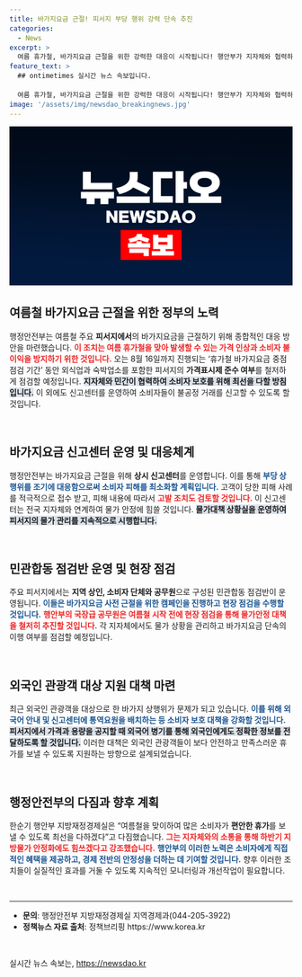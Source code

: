 ```yaml
---
title: 바가지요금 근절! 피서지 부당 행위 강력 단속 추진
categories:
  - News
excerpt: >
  여름 휴가철, 바가지요금 근절을 위한 강력한 대응이 시작됩니다! 행안부가 지자체와 협력하여 8월 16일까지 피서지 물가 단속 및 신고센터 운영에 나서 소비자 보호에 힘쓰겠다고 밝혔습니다. 휴가철 안전한 여행을 위해 지금 바로 확인하세요!
feature_text: >
  ## ontimetimes 실시간 뉴스 속보입니다.

  여름 휴가철, 바가지요금 근절을 위한 강력한 대응이 시작됩니다! 행안부가 지자체와 협력하여 8월 16일까지 피서지 물가 단속 및 신고센터 운영에 나서 소비자 보호에 힘쓰겠다고 밝혔습니다. 휴가철 안전한 여행을 위해 지금 바로 확인하세요!
image: '/assets/img/newsdao_breakingnews.jpg'
---
```


<p><img src="/assets/img/newsdao_breakingnews.jpg" alt="ontimetimes 속보" /></p>

<h2 data-ke-size="size26">여름철 바가지요금 근절을 위한 정부의 노력</h2>

<p data-ke-size="size16">행정안전부는 여름철 주요 <b>피서지에서</b>의 바가지요금을 근절하기 위해 종합적인 대응 방안을 마련했습니다. <b><span style="color: #ee2323;">이 조치는 여름 휴가철을 맞아 발생할 수 있는 가격 인상과 소비자 불이익을 방지하기 위한 것입니다.</span></b> 오는 8월 16일까지 진행되는 ‘휴가철 바가지요금 중점 점검 기간’ 동안 외식업과 숙박업소를 포함한 피서지의 <b>가격표시제 준수 여부</b>를 철저하게 점검할 예정입니다. <b><span style="background-color: #21538527;">지자체와 민간이 협력하여 소비자 보호를 위해 최선을 다할 방침입니다.</span></b> 이 외에도 신고센터를 운영하여 소비자들이 불공정 거래를 신고할 수 있도록 할 것입니다.</p>

<p data-ke-size="size16">&nbsp;</p>

<h2 data-ke-size="size26">바가지요금 신고센터 운영 및 대응체계</h2>

<p data-ke-size="size16">행정안전부는 바가지요금 근절을 위해 <b>상시 신고센터</b>를 운영합니다. 이를 통해 <b><span style="color: #1a5490;">부당 상행위를 조기에 대응함으로써 소비자 피해를 최소화할 계획입니다.</span></b> 고객이 당한 피해 사례를 적극적으로 접수 받고, 피해 내용에 따라서 <b><span style="color: #ee2323;">고발 조치도 검토할 것입니다.</span></b> 이 신고센터는 전국 지자체와 연계하여 물가 안정에 힘쓸 것입니다. <b><span style="background-color: #21538527;">물가대책 상황실을 운영하여 피서지의 물가 관리를 지속적으로 시행합니다.</span></b></p>

<p data-ke-size="size16">&nbsp;</p>

<h2 data-ke-size="size26">민관합동 점검반 운영 및 현장 점검</h2>

<p data-ke-size="size16">주요 피서지에서는 <b>지역 상인, 소비자 단체와 공무원</b>으로 구성된 민관합동 점검반이 운영됩니다. <b><span style="color: #1a5490;">이들은 바가지요금 사전 근절을 위한 캠페인을 진행하고 현장 점검을 수행할 것입니다.</span></b> <b><span style="color: #ee2323;">행안부의 국장급 공무원은 여름철 시작 전에 현장 점검을 통해 물가안정 대책을 철저히 추진할 것입니다.</span></b> 각 지자체에서도 물가 상황을 관리하고 바가지요금 단속의 이행 여부를 점검할 예정입니다.</p>

<p data-ke-size="size16">&nbsp;</p>

<h2 data-ke-size="size26">외국인 관광객 대상 지원 대책 마련</h2>

<p data-ke-size="size16">최근 외국인 관광객을 대상으로 한 바가지 상행위가 문제가 되고 있습니다. <b><span style="color: #1a5490;">이를 위해 외국어 안내 및 신고센터에 통역요원을 배치하는 등 소비자 보호 대책을 강화할 것입니다.</span></b> <b><span style="background-color: #21538527;">피서지에서 가격과 용량을 공지할 때 외국어 병기를 통해 외국인에게도 정확한 정보를 전달하도록 할 것입니다.</span></b> 이러한 대책은 외국인 관광객들이 보다 안전하고 만족스러운 휴가를 보낼 수 있도록 지원하는 방향으로 설계되었습니다.</p>

<p data-ke-size="size16">&nbsp;</p>

<h2 data-ke-size="size26">행정안전부의 다짐과 향후 계획</h2>

<p data-ke-size="size16">한순기 행안부 지방재정경제실은 “여름철을 맞이하여 많은 소비자가 <b>편안한 휴가</b>를 보낼 수 있도록 최선을 다하겠다”고 다짐했습니다. <b><span style="color: #ee2323;">그는 지자체와의 소통을 통해 하반기 지방물가 안정화에도 힘쓰겠다고 강조했습니다.</span></b> <b><span style="color: #1a5490;">행안부의 이러한 노력은 소비자에게 직접적인 혜택을 제공하고, 경제 전반의 안정성을 더하는 데 기여할 것입니다.</span></b> 향후 이러한 조치들이 실질적인 효과를 거둘 수 있도록 지속적인 모니터링과 개선작업이 필요합니다.</p>

<p data-ke-size="size16">&nbsp;</p>

<hr>

<ul>
<li><b>문의</b>: 행정안전부 지방재정경제실 지역경제과(044-205-3922)</li>
<li><b>정책뉴스 자료 출처</b>: 정책브리핑 https://www.korea.kr</li>
</ul>

<p data-ke-size="size16">&nbsp;</p>
실시간 뉴스 속보는, <a href="https://newsdao.kr" rel="dofollow">https://newsdao.kr</a>


